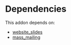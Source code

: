 # Dependencies

This addon depends on:

- [website_slides](../../odoo-bringout-oca-ocb-website_slides)
- [mass_mailing](../../odoo-bringout-oca-ocb-mass_mailing)
